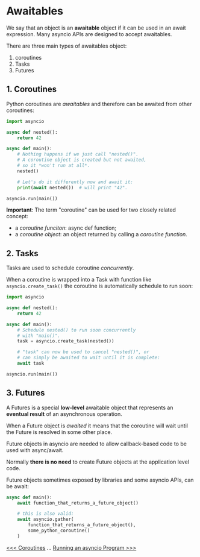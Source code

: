 # Awaitables

We say that an object is an **awaitable** object if it can be used in an await expression. Many asyncio APIs are designed to accept awaitables.

There are three main types of awaitables object:

1. coroutines
2. Tasks
3. Futures



## 1. Coroutines

Python coroutines are *awaitables* and therefore can be awaited from other coroutines:

```py
import asyncio

async def nested():
    return 42

async def main():
    # Nothing happens if we just call "nested()".
    # A coroutine object is created but not awaited,
    # so it *won't run at all*.
    nested()

    # Let's do it differently now and await it:
    print(await nested())  # will print "42".

asyncio.run(main())
```

**Important**: The term "coroutine" can be used for two closely related concept:

- a *coroutine funciton*: async def function;
- a *coroutine object*: an object returned by calling a *coroutine function*.

## 2. Tasks

Tasks are used to schedule coroutine *concurrently*.

When a coroutine is wrapped into a Task with function like `asyncio.create_task()` the coroutine is automatically schedule to run soon:

```py
import asyncio 

async def nested():
    return 42

async def main():
    # Schedule nested() to run soon concurrently
    # with "main()".
    task = asyncio.create_task(nested())

    # "task" can now be used to cancel "nested()", or
    # can simply be awaited to wait until it is complete:
    await task

asyncio.run(main())
```

## 3. Futures

A Futures is a special **low-level** awaitable object that represents an **eventual result** of an asynchronous operation. 

When a Future object is *awaited* it means that the coroutine will wait until the Future is resolved in some other place.

Future objects in asyncio are needed to allow callback-based code to be used with async/await.

Normally **there is no need** to create Future objects at the application level code.

Future objects sometimes exposed by libraries and some asyncio APIs, can be await:

```py
async def main():
    await function_that_returns_a_future_object()

    # this is also valid:
    await asyncio.gather(
        function_that_returns_a_future_object(),
        some_python_coroutine()
    )
```

[<<< Coroutines](101-coroutines.md) ... [Running an asyncio Program >>>](103-running-asyncio-program.md)